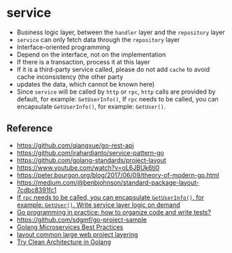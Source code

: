 # service

 - Business logic layer, between the `handler` layer and the `repository` layer
 - `service` can only fetch data through the `repository` layer
 - Interface-oriented programming
 - Depend on the interface, not on the implementation
 - If there is a transaction, process it at this layer
 - If it is a third-party service called, please do not add `cache` to avoid cache inconsistency (the other party 
 - updates the data, which cannot be known here)
 - Since `service` will be called by `http` or `rpc`, `http` calls are provided by default, for example: `GetUserInfo()`,
   If `rpc` needs to be called, you can encapsulate `GetUserInfo()`, for example: `GetUser()`.
 
 ## Reference
 
 - https://github.com/qiangxue/go-rest-api
 - https://github.com/irahardianto/service-pattern-go
 - https://github.com/golang-standards/project-layout
 - https://www.youtube.com/watch?v=oL6JBUk6tj0
 - https://peter.bourgon.org/blog/2017/06/09/theory-of-modern-go.html
 - https://medium.com/@benbjohnson/standard-package-layout-7cdbc8391fc1
 - [If `rpc` needs to be called, you can encapsulate `GetUserInfo()`, for example: `GetUser()`. Write service layer logic on demand](https://www.5-wow.com/article/detail/89)
 - [Go programming in practice: how to organize code and write tests?](https://www.infoq.cn/article/4TAWp8YNYcVD4t046EGd)
 - https://github.com/sdgmf/go-project-sample
 - [Golang Microservices Best Practices](https://sdgmf.github.io/goproject/)
 - [layout common large web project layering](https://chai2010.cn/advanced-go-programming-book/ch5-web/ch5-07-layout-of-web-project.html)
 - [Try Clean Architecture in Golang](https://studygolang.com/articles/12909)
